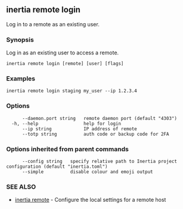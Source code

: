 ## inertia remote login

Log in to a remote as an existing user.

### Synopsis

Log in as an existing user to access a remote.

```
inertia remote login [remote] [user] [flags]
```

### Examples

```
inertia remote login staging my_user --ip 1.2.3.4
```

### Options

```
      --daemon.port string   remote daemon port (default "4303")
  -h, --help                 help for login
      --ip string            IP address of remote
      --totp string          auth code or backup code for 2FA
```

### Options inherited from parent commands

```
      --config string   specify relative path to Inertia project configuration (default "inertia.toml")
      --simple          disable colour and emoji output
```

### SEE ALSO

* [inertia remote](inertia_remote.md)	 - Configure the local settings for a remote host

